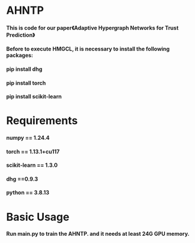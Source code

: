 # AHNTP
#### This is code for our paper《Adaptive Hypergraph Networks for Trust Prediction》

#### Before to execute HMGCL, it is necessary to install the following packages:
#### pip install dhg
#### pip install torch
#### pip install scikit-learn

# Requirements
#### numpy == 1.24.4
#### torch == 1.13.1+cu117
#### scikit-learn == 1.3.0
#### dhg ==0.9.3
#### python == 3.8.13

# Basic Usage
#### Run main.py to train the AHNTP. and it needs at least 24G GPU memory.
